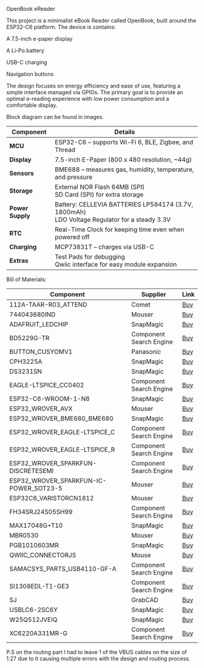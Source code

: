 OpenBook eReader

This project is a minimalist eBook Reader called OpenBook, built around the ESP32-C6 platform. The device is contains:

  A 7.5-inch e-paper display

  A Li-Po battery

  USB-C charging

  Navigation buttons

The design focuses on energy efficiency and ease of use, featuring a simple interface managed via GPIOs. The primary goal is to provide an optimal e-reading experience with low power consumption and a comfortable display.

Block diagram can be found in images.


| **Component** | **Details** |
|---------------|-------------|
| **MCU** | ESP32-C6 – supports Wi-Fi 6, BLE, Zigbee, and Thread |
| **Display** | 7.5-inch E-Paper (800 x 480 resolution, ~44g) |
| **Sensors** | BME688 – measures gas, humidity, temperature, and pressure |
| **Storage** | External NOR Flash 64MB (SPI) <br> SD Card (SPI) for extra storage |
| **Power Supply** | Battery: CELLEVIA BATTERIES LP584174 (3.7V, 1800mAh) <br> LDO Voltage Regulator for a steady 3.3V |
| **RTC** | Real-Time Clock for keeping time even when powered off |
| **Charging** | MCP73831T – charges via USB-C |
| **Extras** | Test Pads for debugging <br> Qwiic interface for easy module expansion |






Bill of Materials:

| **Component**                          | **Supplier**             | **Link**                                                                                           |
|----------------------------------------|--------------------------|----------------------------------------------------------------------------------------------------|
| 112A-TAAR-R03_ATTEND                    | Comet                    | [Buy](https://www.comet.com/parts/112A-TAAR-R03_ATTEND)                                             |
| 744043680IND                            | Mouser                   | [Buy](https://www.mouser.com)                                                                        |
| ADAFRUIT_LEDCHIP                        | SnapMagic                | [Buy](https://www.snapmagic.com/parts/ADAFRUIT_LEDCHIP)                                             |
| BD5229G-TR                              | Component Search Engine  | [Buy](https://www.components-search-engine.com/parts/BD5229G-TR)                                     |
| BUTTON_CUSYOMV1                         | Panasonic                | [Buy](https://www.panasonic.com)                                                                     |
| CPH3225A                               | SnapMagic                | [Buy](https://www.snapmagic.com/parts/CPH3225A)                                                      |
| DS3231SN                                | SnapMagic                | [Buy](https://www.snapmagic.com/parts/DS3231SN)                                                      |
| EAGLE-LTSPICE_CC0402                     | Component Search Engine  | [Buy](https://www.components-search-engine.com/parts/EAGLE-LTSPICE_CC0402)                           |
| ESP32-C6-WROOM-1-N8                      | SnapMagic                | [Buy](https://www.snapmagic.com/parts/ESP32-C6-WROOM-1-N8)                                           |
| ESP32_WROVER_AVX                         | Mouser                   | [Buy](https://www.mouser.com)                                                                        |
| ESP32_WROVER_BME680_BME680               | SnapMagic                | [Buy](https://www.snapmagic.com/parts/ESP32_WROVER_BME680_BME680)                                    |
| ESP32_WROVER_EAGLE-LTSPICE_C             | Component Search Engine  | [Buy](https://www.components-search-engine.com/parts/ESP32_WROVER_EAGLE-LTSPICE_C)                   |
| ESP32_WROVER_EAGLE-LTSPICE_R             | Component Search Engine  | [Buy](https://www.components-search-engine.com/parts/ESP32_WROVER_EAGLE-LTSPICE_R)                   |
| ESP32_WROVER_SPARKFUN-DISCRETESEMI        | Component Search Engine  | [Buy](https://www.components-search-engine.com/parts/ESP32_WROVER_SPARKFUN-DISCRETESEMI)              |
| ESP32_WROVER_SPARKFUN-IC-POWER_SOT23-5     | Mouser                   | [Buy](https://www.mouser.com)                                                                        |
| ESP32C6_VARISTORCN1812                   | Mouser                   | [Buy](https://www.mouser.com)                                                                        |
| FH34SRJ24S05SH99                         | Component Search Engine  | [Buy](https://www.components-search-engine.com/parts/FH34SRJ24S05SH99)                             |
| MAX17048G+T10                            | SnapMagic                | [Buy](https://www.snapmagic.com/parts/MAX17048G+T10)                                                 |
| MBR0530                                  | Mouser                   | [Buy](https://www.mouser.com)                                                                        |
| PGB1010603MR                             | SnapMagic                | [Buy](https://www.snapmagic.com/parts/PGB1010603MR)                                                  |
| QWIIC_CONNECTORJS                        | Mouse                    | [Buy](https://www.mouse.com/parts/QWIIC_CONNECTORJS)                                                 |
| SAMACSYS_PARTS_USB4110-GF-A              | Component Search Engine  | [Buy](https://www.components-search-engine.com/parts/SAMACSYS_PARTS_USB4110-GF-A)                    |
| SI1308EDL-T1-GE3                         | Component Search Engine  | [Buy](https://www.components-search-engine.com/parts/SI1308EDL-T1-GE3)                             |
| SJ                                       | GrabCAD                  | [Buy](https://www.grabcad.com/parts/SJ)                                                              |
| USBLC6-2SC6Y                             | SnapMagic                | [Buy](https://www.snapmagic.com/parts/USBLC6-2SC6Y)                                                  |
| W25Q512JVEIQ                             | SnapMagic                | [Buy](https://www.snapmagic.com/parts/W25Q512JVEIQ)                                                  |
| XC6220A331MR-G                           | Component Search Engine  | [Buy](https://www.components-search-engine.com/parts/XC6220A331MR-G)                                |


P.S on the routing part I had to leave 1 of the VBUS cables on the size of 1.27 due to it causing multiple errors with the design and routing process.


